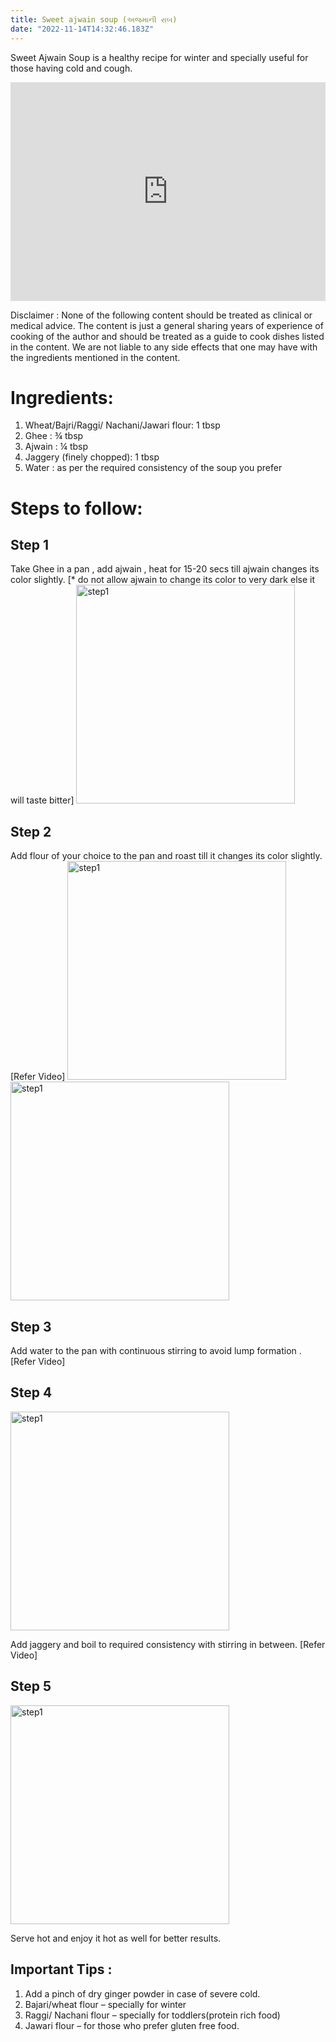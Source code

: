 ```yaml
---
title: Sweet ajwain soup (અજમાની રાબ)
date: "2022-11-14T14:32:46.183Z"
---
```


Sweet Ajwain Soup is a healthy recipe for winter and specially useful for those having cold and cough.

<iframe width="100%" height="350" src="https://www.youtube.com/embed/uYiP2kXy47M" title="Sweet ajwain soup (અજમાની રાબ)" frameborder="0" allow="accelerometer; autoplay; clipboard-write; encrypted-media; gyroscope; picture-in-picture" allowfullscreen></iframe>

Disclaimer : None of the following content should be treated as clinical or medical advice. The content is just a general sharing years of experience of cooking of the author and should be treated as a guide to cook dishes listed in the content. We are not liable to any side effects that one may have with the ingredients mentioned in the content.

# Ingredients:

1. Wheat/Bajri/Raggi/
   Nachani/Jawari flour: 1 tbsp
2. Ghee : ¾ tbsp
3. Ajwain : ¼ tbsp
4. Jaggery (finely chopped):
   1 tbsp
5. Water : as per the required
   consistency of the soup you prefer

# Steps to follow:

## Step 1

Take Ghee in a pan , add ajwain , heat for 15-20 secs till ajwain changes its color slightly.
[* do not allow ajwain to change its color to very dark else it will taste bitter]
<img className="img-blogpage" src="https://firebasestorage.googleapis.com/v0/b/learning-firebase-img-crud.appspot.com/o/ajwainSoup_pic1.jpeg?alt=media&token=8c187c9e-80b4-4b1c-a6be-af886188caac" alt="step1" width="350" height="350" />

## Step 2

Add flour of your choice to the pan and roast till it changes its color slightly.
[Refer Video]
<img className="img-blogpage" src="https://firebasestorage.googleapis.com/v0/b/learning-firebase-img-crud.appspot.com/o/ajwainSoup_pic2.jpeg?alt=media&token=6f524863-4ff0-46aa-9ebc-5133bc441fac" alt="step1" width="350" height="350" />
<img className="img-blogpage" src="https://firebasestorage.googleapis.com/v0/b/learning-firebase-img-crud.appspot.com/o/ajwainSoup_pic3.jpeg?alt=media&token=bb569cc3-6d33-4a90-a1b4-780988a06d7c" alt="step1" width="350" height="350" />

## Step 3

Add water to the pan with continuous stirring to avoid lump formation .
[Refer Video]

## Step 4

<img className="img-blogpage" src="https://firebasestorage.googleapis.com/v0/b/learning-firebase-img-crud.appspot.com/o/ajwainSoup_pic4.jpeg?alt=media&token=fb03dd7c-101e-4f46-9acc-cd8c65defd12" alt="step1" width="350" height="350" />

Add jaggery and boil to required consistency with stirring in between.
[Refer Video]

## Step 5

<img className="img-blogpage" src="https://firebasestorage.googleapis.com/v0/b/learning-firebase-img-crud.appspot.com/o/ajwainSoup_pic5.jpeg?alt=media&token=5c5c2153-8154-4bc3-bcda-4e256f0f7acc" alt="step1" width="350" height="350" />

Serve hot and enjoy it hot as well for better results.

## Important Tips :

1. Add a pinch of dry ginger powder in case of severe cold.
2. Bajari/wheat flour – specially for winter
3. Raggi/ Nachani flour – specially for toddlers(protein rich food)
4. Jawari flour – for those who prefer gluten free food.
